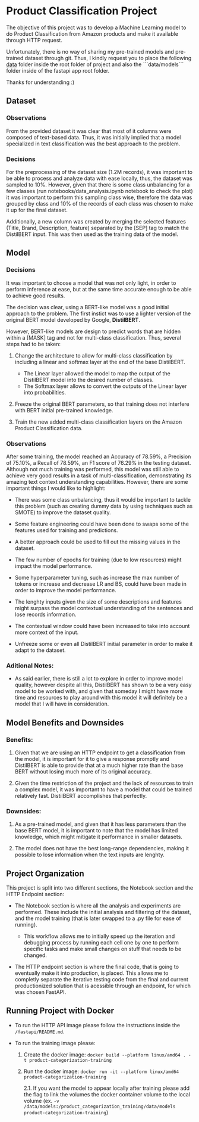 # Product Classification Project

The objective of this project was to develop a Machine Learning model to do Product Classification from Amazon products and make it available through HTTP request.

Unfortunately, there is no way of sharing my pre-trained models and pre-trained dataset through git. Thus, I kindly request you to place the following [data](https://drive.google.com/file/d/1ja0R-7MAyO1FTG4XRi2TA_PIbt61Bp6g/view?usp=drive_link) folder inside the root folder of project and also the ´´´data/models´´´ folder inside of the fastapi app root folder.

Thanks for understanding :)

## Dataset
### Observations

From the provided dataset it was clear that most of it columns were composed of text-based data. Thus, it was initially implied that a model specialized in text classification was the best approach to the problem.

### Decisions

For the preprocessing of the dataset size (1.2M records), it was important to be able to process and analyze data with ease locally, thus, the dataset was sampled to 10%. However, given that there is some class unbalancing for a few classes (run notebooks/data_analysis.ipynb notebook to check the plot) it was important to perform this sampling class wise, therefore the data was grouped by class and 10% of the records of each class was chosen to make it up for the final dataset.

Additionally, a new column was created by merging the selected features (Title, Brand, Description, feature) separated by the [SEP] tag to match the DistilBERT input. This was then used as the training data of the model.

## Model
### Decisions

It was important to choose a model that was not only light, in order to perform inference at ease, but at the same time accurate enough to be able to achieve good results. 

The decision was clear, using a BERT-like model was a good initial approach to the problem. The first instict was to use a lighter version of the original BERT model developed by Google, **DistilBERT**.

However, BERT-like models are design to predict words that are hidden within a [MASK] tag and not for multi-class classification. Thus, several steps had to be taken:

1. Change the architecture to allow for multi-class classification by including a linear and softmax layer at the end of the base DistilBERT.
    
    -  The Linear layer allowed the model to map the output of the DistilBERT model into the desired number of classes.
    - The Softmax layer allows to convert the outputs of the Linear layer into probabilities.

2. Freeze the original BERT parameters, so that training does not interfere with BERT initial pre-trained knowledge.

3. Train the new added multi-class classification layers on the Amazon Product Classification data.

### Observations

After some training, the model reached an Accuracy of 78.59%, a Precision of 75.10%, a Recall of 78.59%, an F1 score of 76.29% in the testing dataset. 
Although not much training was performed, this model was still able to achieve very good results in a task of multi-classification, demonstrating its amazing text context understanding capabilities. However, there are some important things I would like to highlight:

- There was some class unbalancing, thus it would be important to tackle this problem (such as creating dummy data by using techniques such as SMOTE) to improve the dataset quality.

- Some feature engineering could have been done to swaps some of the features used for training and predictions.

- A better approach could be used to fill out the missing values in the dataset.

- The few number of epochs for training (due to low resources) might impact the model performance.

- Some hyperparameter tuning, such as increase the max number of tokens or increase and decrease LR and BS, could have been made in order to improve the model performance.

- The lenghty inputs given the size of some descriptions and features might surpass the model contextual understanding of the sentences and lose records information.

- The contextual window could have been increased to take into account more context of the input.

- Unfreeze some or even all DistilBERT initial parameter in order to make it adapt to the dataset.

### Aditional Notes:

- As said earlier, there is still a lot to explore in order to improve model quality, however despite all this, DistilBERT has shown to be a very easy model to be worked with, and given that someday I might have more time and resources to play around with this model it will definitely be a model that I will have in consideration. 


## Model Benefits and Downsides

### Benefits:

1. Given that we are using an HTTP endpoint to get a classification from the model, it is important for it to give a response promptly and DistilBERT is able to provide that at a much higher rate than the base BERT without losing much more of its original accuracy.

2. Given the time restriction of the project and the lack of resources to train a complex model, it was important to have a model that could be trained relatively fast. DistilBERT accomplishes that perfectly.

### Downsides:

1. As a pre-trained model, and given that it has less parameters than the base BERT model, it is important to note that the model has limited knowledge, which might mitigate it performance in smaller datasets.

2. The model does not have the best long-range dependencies, making it possible to lose information when the text inputs are lenghty.


## Project Organization

This project is split into two different sections, the Notebook section and the HTTP Endpoint section:

- The Notebook section is where all the analysis and experiments are performed. These include the initial analysis and filtering of the dataset, and the model training (that is later swapped to a .py file for ease of running).
    
    - This workflow allows me to initially speed up the iteration and debugging process by running each cell one by one to perform specific tasks and make small changes on stuff that needs to be changed.

- The HTTP endpoint section is where the final code, that is going to eventually make it into production, is placed. This allows me to completly separate the iterative testing code from the final and current productionized solution that is acessible through an endpoint, for which was chosen FastAPI.  


## Running Project with Docker

- To run the HTTP API image please follow the instructions inside the ```/fastapi/README.md```.

- To run the training image please:
    
    1. Create the docker image: ```docker build --platform linux/amd64 . -t product-categorization-training```

    2. Run the docker image: ```docker run -it --platform linux/amd64 product-categorization-training```

        2.1. If you want the model to appear locally after training please add the flag to link the volumes the docker container volume to the local volume (ex. ```-v /data/models:/product_categorization_training/data/models product-categorization-training```)
